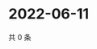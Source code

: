 # 2022-06-11

共 0 条

<!-- BEGIN WEIBO -->
<!-- 最后更新时间 Sat Jun 11 2022 00:23:27 GMT+0800 (China Standard Time) -->

<!-- END WEIBO -->
